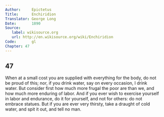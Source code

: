 ```yaml
---
Author:     Epictetus  
Title:      Enchiridion  
Translator: George Long  
Date:       1890  
Source:
   label: wikisource.org
   url: http://en.wikisource.org/wiki/Enchiridion
Code:       gl  
Chapter: 47
---
```

##  47

When at a small cost you are supplied with everything for the body, do not be
proud of this; nor, if you drink water, say on every occasion, I drink water.
But consider first how much more frugal the poor are than we, and how much more
enduring of labor. And if you ever wish to exercise yourself in labor and
endurance, do it for yourself, and not for others: do not embrace statues. But
if you are ever very thirsty, take a draught of cold water, and spit it out,
and tell no man.


